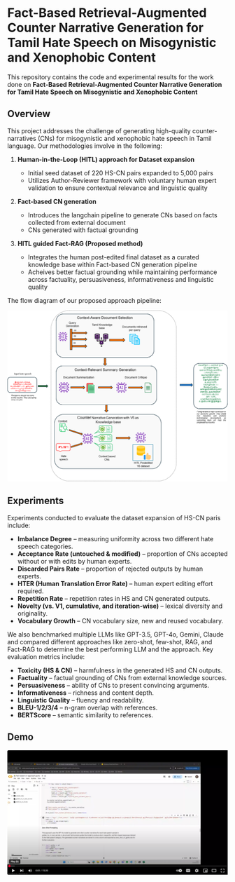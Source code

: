 # Fact-Based Retrieval-Augmented Counter Narrative Generation for Tamil Hate Speech on Misogynistic and Xenophobic Content

This repository contains the code and experimental results for the work done on **Fact-Based Retrieval-Augmented Counter Narrative Generation for Tamil Hate Speech on Misogynistic and Xenophobic Content**

## Overview
This project addresses the challenge of generating high-quality counter-narratives (CNs) for misogynistic and xenophobic hate speech in Tamil language. Our methodologies involve in the following:

1. **Human-in-the-Loop (HITL) approach for Dataset expansion**
     - Initial seed dataset of 220 HS-CN pairs expanded to 5,000 pairs
     - Utilizes Author-Reviewer framework with voluntary human expert validation to ensure contextual relevance and linguistic quality
    
2. **Fact-based CN generation**
     - Introduces the langchain pipeline to generate CNs based on facts collected from external document
     - CNs generated with factual grounding

3. **HITL guided Fact-RAG (Proposed method)**
     - Integrates the human post-edited final dataset as a curated knowledge base within Fact-based CN generation pipeline
     - Acheives better factual grounding while maintaining performance across factuality, persuasiveness, informativeness and linguistic quality

The flow diagram of our proposed approach pipeline:

![Pipeline Flow Diagram](images/fact-based-flow-with-v5.png)

## Experiments
Experiments conducted to evaluate the dataset expansion of HS-CN paris include:
  - **Imbalance Degree** – measuring uniformity across two different hate speech categories.  
  - **Acceptance Rate (untouched & modified)** – proportion of CNs accepted without or with edits by human experts.  
  - **Discarded Pairs Rate** – proportion of rejected outputs by human experts.  
  - **HTER (Human Translation Error Rate)** – human expert editing effort required.  
  - **Repetition Rate** – repetition rates in HS and CN generated outputs.  
  - **Novelty (vs. V1, cumulative, and iteration-wise)** – lexical diversity and originality.  
  - **Vocabulary Growth** – CN vocabulary size, new and reused vocabulary.

We also benchmarked multiple LLMs like GPT-3.5, GPT-4o, Gemini, Claude and compared different approaches like zero-shot, few-shot, RAG, and Fact-RAG to determine the best performing LLM and the approach. Key evaluation metrics include:
  - **Toxicity (HS & CN)** – harmfulness in the generated HS and CN outputs.  
  - **Factuality** – factual grounding of CNs from external knowledge sources.  
  - **Persuasiveness** – ability of CNs to present convincing arguments.  
  - **Informativeness** – richness and content depth.  
  - **Linguistic Quality** – fluency and readability.  
  - **BLEU-1/2/3/4** – n-gram overlap with references.  
  - **BERTScore** – semantic similarity to references.

## Demo
[![Fact RAG CN generation](images/Demo.png)]([http://www.youtube.com/watch?v=YOUTUBE_VIDEO_ID_HERE](https://youtu.be/tykHdlNHJNg))
